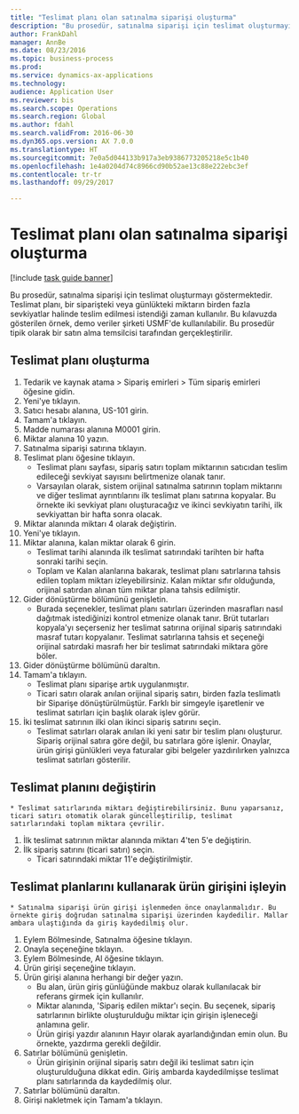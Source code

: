 ```yaml
--- 
title: "Teslimat planı olan satınalma siparişi oluşturma"
description: "Bu prosedür, satınalma siparişi için teslimat oluşturmayı göstermektedir."
author: FrankDahl
manager: AnnBe
ms.date: 08/23/2016
ms.topic: business-process
ms.prod: 
ms.service: dynamics-ax-applications
ms.technology: 
audience: Application User
ms.reviewer: bis
ms.search.scope: Operations
ms.search.region: Global
ms.author: fdahl
ms.search.validFrom: 2016-06-30
ms.dyn365.ops.version: AX 7.0.0
ms.translationtype: HT
ms.sourcegitcommit: 7e0a5d044133b917a3eb9386773205218e5c1b40
ms.openlocfilehash: 1e4a0204d74c8966cd90b52ae13c88e222ebc3ef
ms.contentlocale: tr-tr
ms.lasthandoff: 09/29/2017

---
```

# <a name="create-a-purchase-order-with-a-delivery-schedule"></a>Teslimat planı olan satınalma siparişi oluşturma

[!include [task guide banner](../../includes/task-guide-banner.md)]

Bu prosedür, satınalma siparişi için teslimat oluşturmayı göstermektedir. Teslimat planı, bir siparişteki veya günlükteki miktarın birden fazla sevkiyatlar halinde teslim edilmesi istendiği zaman kullanılır. Bu kılavuzda gösterilen örnek, demo veriler şirketi USMF'de kullanılabilir. Bu prosedür tipik olarak bir satın alma temsilcisi tarafından gerçekleştirilir.


## <a name="create-a-delivery-schedule"></a>Teslimat planı oluşturma
1. Tedarik ve kaynak atama > Sipariş emirleri > Tüm sipariş emirleri öğesine gidin.
2. Yeni'ye tıklayın.
3. Satıcı hesabı alanına, US-101 girin.
4. Tamam'a tıklayın.
5. Madde numarası alanına M0001 girin.
6. Miktar alanına 10 yazın.
7. Satınalma siparişi satırına tıklayın.
8. Teslimat planı öğesine tıklayın.
    * Teslimat planı sayfası, sipariş satırı toplam miktarının satıcıdan teslim edileceği sevkiyat sayısını belirtmenize olanak tanır.  
    * Varsayılan olarak, sistem orijinal satınalma satırının toplam miktarını ve diğer teslimat ayrıntılarını ilk teslimat planı satırına kopyalar. Bu örnekte iki sevkiyat planı oluşturacağız ve ikinci sevkiyatın tarihi, ilk sevkiyattan bir hafta sonra olacak.  
9. Miktar alanında miktarı 4 olarak değiştirin.
10. Yeni'ye tıklayın.
11. Miktar alanına, kalan miktar olarak 6 girin.
    * Teslimat tarihi alanında ilk teslimat satırındaki tarihten bir hafta sonraki tarihi seçin.  
    * Toplam ve Kalan alanlarına bakarak, teslimat planı satırlarına tahsis edilen toplam miktarı izleyebilirsiniz. Kalan miktar sıfır olduğunda, orijinal satırdan alınan tüm miktar plana tahsis edilmiştir.  
12. Gider dönüştürme bölümünü genişletin.
    * Burada seçenekler, teslimat planı satırları üzerinden masrafları nasıl dağıtmak istediğinizi kontrol etmenize olanak tanır. Brüt tutarları kopyala'yı seçerseniz her teslimat satırına orijinal sipariş satırındaki masraf tutarı kopyalanır. Teslimat satırlarına tahsis et seçeneği orijinal satırdaki masrafı her bir teslimat satırındaki miktara göre böler.  
13. Gider dönüştürme bölümünü daraltın.
14. Tamam'a tıklayın.
    * Teslimat planı siparişe artık uygulanmıştır.  
    * Ticari satırı olarak anılan orijinal sipariş satırı, birden fazla teslimatlı bir Siparişe dönüştürülmüştür. Farklı bir simgeyle işaretlenir ve teslimat satırları için başlık olarak işlev görür.  
15. İki teslimat satırının ilki olan ikinci sipariş satırını seçin.
    * Teslimat satırları olarak anılan iki yeni satır bir teslim planı oluşturur. Sipariş orijinal satıra göre değil, bu satırlara göre işlenir. Onaylar, ürün girişi günlükleri veya faturalar gibi belgeler yazdırılırken yalnızca teslimat satırları gösterilir.  

## <a name="change-the-delivery-schedule"></a>Teslimat planını değiştirin
    * Teslimat satırlarında miktarı değiştirebilirsiniz. Bunu yaparsanız, ticari satırı otomatik olarak güncelleştirilip, teslimat satırlarındaki toplam miktara çevrilir.  
1. İlk teslimat satırının miktar alanında miktarı 4'ten 5'e değiştirin.
2. İlk sipariş satırını (ticari satırı) seçin.
    * Ticari satırındaki miktar 11'e değiştirilmiştir.  

## <a name="process-product-receipt-using-delivery-schedules"></a>Teslimat planlarını kullanarak ürün girişini işleyin
    * Satınalma siparişi ürün girişi işlenmeden önce onaylanmalıdır. Bu örnekte giriş doğrudan satınalma siparişi üzerinden kaydedilir. Mallar ambara ulaştığında da giriş kaydedilmiş olur.  
1. Eylem Bölmesinde, Satınalma öğesine tıklayın.
2. Onayla seçeneğine tıklayın.
3. Eylem Bölmesinde, Al öğesine tıklayın.
4. Ürün girişi seçeneğine tıklayın.
5. Ürün girişi alanına herhangi bir değer yazın.
    * Bu alan, ürün giriş günlüğünde makbuz olarak kullanılacak bir referans girmek için kullanılır.  
    * Miktar alanında, 'Sipariş edilen miktar'ı seçin. Bu seçenek, sipariş satırlarının birlikte oluşturulduğu miktar için girişin işleneceği anlamına gelir.  
    * Ürün girişi yazdır alanının Hayır olarak ayarlandığından emin olun. Bu örnekte, yazdırma gerekli değildir.  
6. Satırlar bölümünü genişletin.
    * Ürün girişinin orijinal sipariş satırı değil iki teslimat satırı için oluşturulduğuna dikkat edin. Giriş ambarda kaydedilmişse teslimat planı satırlarında da kaydedilmiş olur.  
7. Satırlar bölümünü daraltın.
8. Girişi nakletmek için Tamam'a tıklayın.


